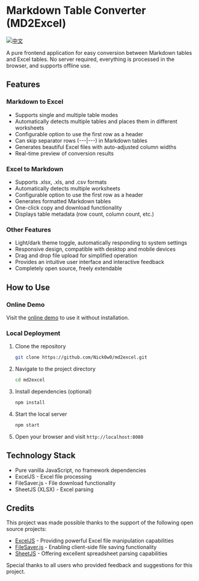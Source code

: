 # Markdown Table Converter (MD2Excel)

[![中文](https://img.shields.io/badge/CN-中文-red)](README.md)

A pure frontend application for easy conversion between Markdown tables and Excel tables. No server required, everything is processed in the browser, and supports offline use.

## Features

### Markdown to Excel
- Supports single and multiple table modes
- Automatically detects multiple tables and places them in different worksheets
- Configurable option to use the first row as a header
- Can skip separator rows (---|---) in Markdown tables
- Generates beautiful Excel files with auto-adjusted column widths
- Real-time preview of conversion results

### Excel to Markdown
- Supports .xlsx, .xls, and .csv formats
- Automatically detects multiple worksheets
- Configurable option to use the first row as a header
- Generates formatted Markdown tables
- One-click copy and download functionality
- Displays table metadata (row count, column count, etc.)

### Other Features
- Light/dark theme toggle, automatically responding to system settings
- Responsive design, compatible with desktop and mobile devices
- Drag and drop file upload for simplified operation
- Provides an intuitive user interface and interactive feedback
- Completely open source, freely extendable

## How to Use

### Online Demo
Visit the [online demo](https://nick0w0.github.io/md2excel/) to use it without installation.

### Local Deployment
1. Clone the repository
   ```bash
   git clone https://github.com/Nick0w0/md2excel.git
   ```

2. Navigate to the project directory
   ```bash
   cd md2excel
   ```

3. Install dependencies (optional)
   ```bash
   npm install
   ```

4. Start the local server
   ```bash
   npm start
   ```

5. Open your browser and visit `http://localhost:8080`

## Technology Stack

- Pure vanilla JavaScript, no framework dependencies
- ExcelJS - Excel file processing
- FileSaver.js - File download functionality
- SheetJS (XLSX) - Excel parsing

## Credits

This project was made possible thanks to the support of the following open source projects:

- [ExcelJS](https://github.com/exceljs/exceljs) - Providing powerful Excel file manipulation capabilities
- [FileSaver.js](https://github.com/eligrey/FileSaver.js) - Enabling client-side file saving functionality
- [SheetJS](https://github.com/SheetJS/sheetjs) - Offering excellent spreadsheet parsing capabilities

Special thanks to all users who provided feedback and suggestions for this project. 